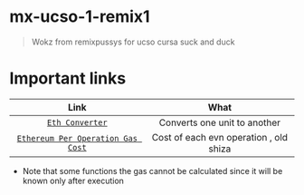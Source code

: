 # mx-ucso-1-remix1

> Wokz from remixpussys for ucso cursa suck and duck

# Important links 

Link | What 
:--: | :--: 
[`Eth Converter`](https://eth-converter.com/) | Converts one unit to another 
[`Ethereum Per Operation Gas Cost`](https://docs.google.com/spreadsheets/d/1n6mRqkBz3iWcOlRem_mO09GtSKEKrAsfO7Frgx18pNU/edit?gid=0#gid=0) | Cost of each evn operation , old shiza 

- Note that some functions the gas cannot be calculated since it will be known only after execution 